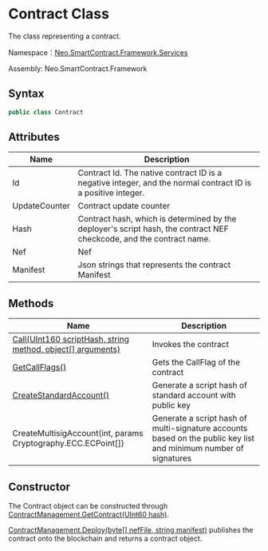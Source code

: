 # Contract Class

The class representing a contract.

Namespace：[Neo.SmartContract.Framework.Services](index.md)

Assembly: Neo.SmartContract.Framework

## Syntax

```cs
public class Contract
```

## Attributes

| Name | Description |
| -------------------------------- | ------ |
| Id     | Contract Id. The native contract ID is a negative integer, and the normal contract ID is a positive integer. |
| UpdateCounter | Contract update counter |
| Hash  | Contract hash, which is determined by the deployer's script hash, the contract NEF checkcode, and the contract name. |
| Nef | Nef |
| Manifest  | Json strings that represents the contract Manifest |

## Methods

| Name | Description |
| -------------------------------- | ------ |
| [Call(UInt160 scriptHash, string method, object[] arguments)](Call.md) | Invokes the contract |
| [GetCallFlags()](GetCallFlags.md)         | Gets the CallFlag of the contract |
| [CreateStandardAccount()](CreateStandardAccount.md)         | Generate a script hash of standard account with public key |
| CreateMultisigAccount(int, params Cryptography.ECC.ECPoint[]) | Generate a script hash of multi-signature accounts based on the public key list and minimum number of signatures |

## Constructor

The Contract object can be constructed through [ContractManagement.GetContract(UInt60 hash)](../../native/ContractManagement/GetContract.md).

 [ContractManagement.Deploy(byte[] nefFile, string manifest)](../../native/ContractManagement/Deploy.md) publishes the contract onto the blockchain and returns a contract object.

